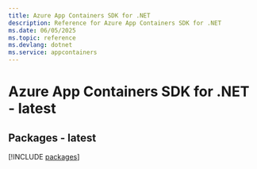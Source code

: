 ```yaml
---
title: Azure App Containers SDK for .NET
description: Reference for Azure App Containers SDK for .NET
ms.date: 06/05/2025
ms.topic: reference
ms.devlang: dotnet
ms.service: appcontainers
---
```

# Azure App Containers SDK for .NET - latest
## Packages - latest
[!INCLUDE [packages](app-containers-index.md)]
